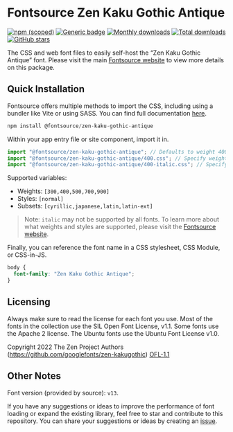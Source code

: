 # Fontsource Zen Kaku Gothic Antique

[![npm (scoped)](https://img.shields.io/npm/v/@fontsource/zen-kaku-gothic-antique?color=brightgreen)](https://www.npmjs.com/package/@fontsource/zen-kaku-gothic-antique) [![Generic badge](https://img.shields.io/badge/fontsource-passing-brightgreen)](https://github.com/fontsource/fontsource) [![Monthly downloads](https://badgen.net/npm/dm/@fontsource/zen-kaku-gothic-antique)](https://github.com/fontsource/fontsource) [![Total downloads](https://badgen.net/npm/dt/@fontsource/zen-kaku-gothic-antique)](https://github.com/fontsource/fontsource) [![GitHub stars](https://img.shields.io/github/stars/fontsource/fontsource.svg?style=social&label=Star)](https://github.com/fontsource/fontsource/stargazers)

The CSS and web font files to easily self-host the “Zen Kaku Gothic Antique” font. Please visit the main [Fontsource website](https://fontsource.org/fonts/zen-kaku-gothic-antique) to view more details on this package.

## Quick Installation

Fontsource offers multiple methods to import the CSS, including using a bundler like Vite or using SASS. You can find full documentation [here](https://fontsource.org/docs/getting-started/introduction).

```javascript
npm install @fontsource/zen-kaku-gothic-antique
```

Within your app entry file or site component, import it in.

```javascript
import "@fontsource/zen-kaku-gothic-antique"; // Defaults to weight 400
import "@fontsource/zen-kaku-gothic-antique/400.css"; // Specify weight
import "@fontsource/zen-kaku-gothic-antique/400-italic.css"; // Specify weight and style
```

Supported variables:
- Weights: `[300,400,500,700,900]`
- Styles: `[normal]`
- Subsets: `[cyrillic,japanese,latin,latin-ext]`

> Note: `italic` may not be supported by all fonts. To learn more about what weights and styles are supported, please visit the [Fontsource website](https://fontsource.org/fonts/zen-kaku-gothic-antique).

Finally, you can reference the font name in a CSS stylesheet, CSS Module, or CSS-in-JS.

```css
body {
  font-family: "Zen Kaku Gothic Antique";
}
```

## Licensing
Always make sure to read the license for each font you use. Most of the fonts in the collection use the SIL Open Font License, v1.1. Some fonts use the Apache 2 license. The Ubuntu fonts use the Ubuntu Font License v1.0.

Copyright 2022 The Zen Project Authors (https://github.com/googlefonts/zen-kakugothic)
[OFL-1.1](http://scripts.sil.org/OFL)

## Other Notes
Font version (provided by source): `v13`.

If you have any suggestions or ideas to improve the performance of font loading or expand the existing library, feel free to star and contribute to this repository. You can share your suggestions or ideas by creating an [issue](https://github.com/fontsource/fontsource/issues).